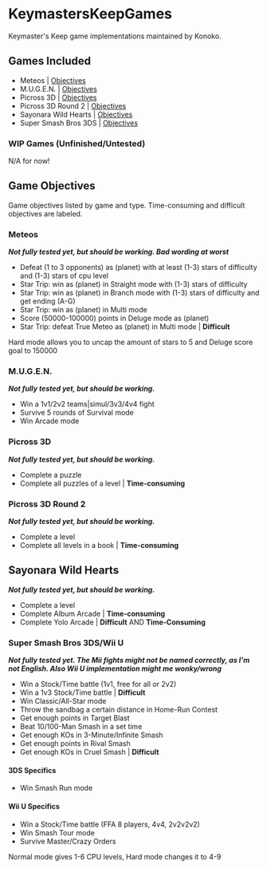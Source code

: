 # KeymastersKeepGames
Keymaster's Keep game implementations maintained by Konoko.


## Games Included
- Meteos | [Objectives](#meteos)
- M.U.G.E.N. | [Objectives](#mugen)
- Picross 3D | [Objectives](#picross-3d)
- Picross 3D Round 2 | [Objectives](#picross-3d-round-2)
- Sayonara Wild Hearts | [Objectives](#sayonara-wild-hearts)
- Super Smash Bros 3DS | [Objectives](#super-smash-bros-3dswii-u)


### WIP Games (Unfinished/Untested)
N/A for now!

## Game Objectives
Game objectives listed by game and type. Time-consuming and difficult objectives are labeled.

### Meteos
***Not fully tested yet, but should be working. Bad wording at worst***
- Defeat (1 to 3 opponents) as (planet) with at least (1-3) stars of difficulty and (1-3) stars of cpu level
- Star Trip: win as (planet) in Straight mode with (1-3) stars of difficulty
- Star Trip: win as (planet) in Branch mode with (1-3) stars of difficulty and get ending (A-G)
- Star Trip: win as (planet) in Multi mode
- Score (50000-100000) points in Deluge mode as (planet)
- Star Trip: defeat True Meteo as (planet) in Multi mode | **Difficult**

Hard mode allows you to uncap the amount of stars to 5 and Deluge score goal to 150000

### M.U.G.E.N.
***Not fully tested yet, but should be working.***
- Win a 1v1/2v2 teams|simul/3v3/4v4 fight
- Survive 5 rounds of Survival mode
- Win Arcade mode

### Picross 3D
***Not fully tested yet, but should be working.***
- Complete a puzzle
- Complete all puzzles of a level | **Time-consuming**

### Picross 3D Round 2
***Not fully tested yet, but should be working.***
- Complete a level
- Complete all levels in a book | **Time-consuming**

## Sayonara Wild Hearts
***Not fully tested yet, but should be working.***
- Complete a level
- Complete Album Arcade | **Time-consuming**
- Complete Yolo Arcade | **Difficult** AND **Time-Consuming**

### Super Smash Bros 3DS/Wii U
***Not fully tested yet. The Mii fights might not be named correctly, as I'm not English. Also Wii U implementation might me wonky/wrong***
- Win a Stock/Time battle (1v1, free for all or 2v2)
- Win a 1v3 Stock/Time battle | **Difficult**
- Win Classic/All-Star mode
- Throw the sandbag a certain distance in Home-Run Contest
- Get enough points in Target Blast
- Beat 10/100-Man Smash in a set time
- Get enough KOs in 3-Minute/Infinite Smash
- Get enough points in Rival Smash
- Get enough KOs in Cruel Smash | **Difficult**

#### 3DS Specifics
- Win Smash Run mode

#### Wii U Specifics
- Win a Stock/Time battle (FFA 8 players, 4v4, 2v2v2v2)
- Win Smash Tour mode
- Survive Master/Crazy Orders

Normal mode gives 1-6 CPU levels, Hard mode changes it to 4-9